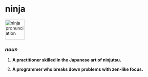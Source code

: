 <!DOCTYPE html>
<html lang="en">
<head>
    <meta charset="UTF-8">
    <meta http-equiv="X-UA-Compatible" content="IE=edge">
    <meta name="viewport" content="width=device-width, initial-scale=1.0">
    <title>Document</title>
</head> 
    <h1> ninja </h1>
    <img src = "https://s3.amazonaws.com/General_V88/boomyeah2015/codingdojo/curriculum/content/chapter/pronunciation.png" alt = "ninja pronunciation" 
    width = 65 length = 50>

<body>
    <h3> <em> noun </em></h3>
    <p> 
        <ol>
            <strong><li>A practitioner skilled in the Japanese art of ninjutsu.</strong></li>
            <p> </p>
            <strong><li>A programmer who breaks down problems with zen-like focus. </strong></li>
        </ol>
    </p>
    
</body>
</html>
